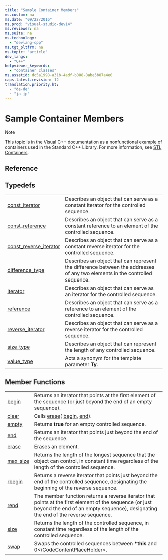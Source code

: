 ```yaml
---
title: "Sample Container Members"
ms.custom: na
ms.date: "09/22/2016"
ms.prod: "visual-studio-dev14"
ms.reviewer: na
ms.suite: na
ms.technology: 
  - "devlang-cpp"
ms.tgt_pltfrm: na
ms.topic: "article"
dev_langs: 
  - "C++"
helpviewer_keywords: 
  - "container classes"
ms.assetid: dc5a1998-a31b-4adf-b888-8abe5b87a4e0
caps.latest.revision: 12
translation.priority.ht: 
  - "de-de"
  - "ja-jp"
---
```

# Sample Container Members
> [!NOTE]
>  This topic is in the Visual C++ documentation as a nonfunctional example of containers used in the Standard C++ Library. For more information, see [STL Containers](../vs140/stl-containers.md).  
  
## Reference  
  
## Typedefs  
  
|||  
|-|-|  
|[const_iterator](../vs140/container-class--const_iterator.md)|Describes an object that can serve as a constant iterator for the controlled sequence.|  
|[const_reference](../vs140/container-class--const_reference.md)|Describes an object that can serve as a constant reference to an element of the controlled sequence.|  
|[const_reverse_iterator](../vs140/container-class--const_reverse_iterator.md)|Describes an object that can serve as a constant reverse iterator for the controlled sequence.|  
|[difference_type](../vs140/container-class--difference_type.md)|Describes an object that can represent the difference between the addresses of any two elements in the controlled sequence.|  
|[iterator](../vs140/container-class--iterator.md)|Describes an object that can serve as an iterator for the controlled sequence.|  
|[reference](../vs140/container-class--reference.md)|Describes an object that can serve as a reference to an element of the controlled sequence.|  
|[reverse_iterator](../vs140/container-class--reverse_iterator.md)|Describes an object that can serve as a reverse iterator for the controlled sequence.|  
|[size_type](../vs140/container-class--size_type.md)|Describes an object that can represent the length of any controlled sequence.|  
|[value_type](../vs140/container-class--value_type.md)|Acts a synonym for the template parameter **Ty**.|  
  
## Member Functions  
  
|||  
|-|-|  
|[begin](../vs140/container-class--begin.md)|Returns an iterator that points at the first element of the sequence (or just beyond the end of an empty sequence).|  
|[clear](../vs140/container-class--clear.md)|Calls [erase](../vs140/container-class--erase.md)( [begin](../vs140/container-class--begin.md), [end](../vs140/container-class--end.md)).|  
|[empty](../vs140/container-class--empty.md)|Returns **true** for an empty controlled sequence.|  
|[end](../vs140/container-class--end.md)|Returns an iterator that points just beyond the end of the sequence.|  
|[erase](../vs140/container-class--erase.md)|Erases an element.|  
|[max_size](../vs140/container-class--max_size.md)|Returns the length of the longest sequence that the object can control, in constant time regardless of the length of the controlled sequence.|  
|[rbegin](../vs140/container-class--rbegin.md)|Returns a reverse iterator that points just beyond the end of the controlled sequence, designating the beginning of the reverse sequence.|  
|[rend](../vs140/container-class--rend.md)|The member function returns a reverse iterator that points at the first element of the sequence (or just beyond the end of an empty sequence), designating the end of the reverse sequence.|  
|[size](../vs140/container-class--size.md)|Returns the length of the controlled sequence, in constant time regardless of the length of the controlled sequence.|  
|[swap](../vs140/container-class--swap.md)|Swaps the controlled sequences between **\*this** and <CodeContentPlaceHolder>0\</CodeContentPlaceHolder>.|